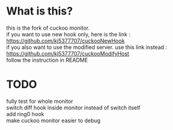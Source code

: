 What is this?
=======

this is the fork of cuckoo monitor.  
if you want to use new hook only, here is the link : https://github.com/kj5377707/cuckooNewHook  
if you also want to use the modified server. use this link instead : https://github.com/kj5377707/cuckooModifyHost  
follow the instruction in README

# TODO
fully test for whole monitor  
switch diff hook inside monitor instead of switch itself  
add ring0 hook  
make cuckoo monitor easier to debug  


